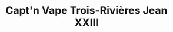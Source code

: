 ---
title: "Capt'n Vape Trois-Rivières Jean XXIII"
url: /trois-rivieres/captn-vape-trois-rivieres-jean-xxiii/
shop: E-Zigaretten
---